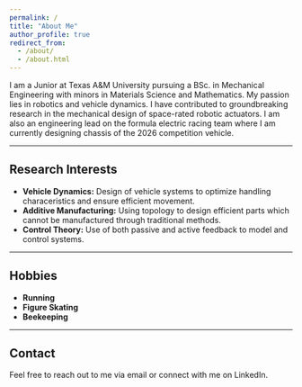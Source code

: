 ```yaml
---
permalink: /
title: "About Me"
author_profile: true
redirect_from: 
  - /about/
  - /about.html
---
```


I am a Junior at Texas A&M University pursuing a BSc. in Mechanical Engineering with minors in Materials Science and Mathematics. My passion lies in robotics and vehicle dynamics. I have contributed to groundbreaking research in the mechanical design of space-rated robotic actuators. I am also an engineering lead on the formula electric racing team where I am currently designing chassis of the 2026 competition vehicle.

---
## Research Interests
* **Vehicle Dynamics:** Design of vehicle systems to optimize handling characeristics and ensure efficient movement.
* **Additive Manufacturing:** Using topology to design efficient parts which cannot be manufactured through traditional methods.
* **Control Theory:** Use of both passive and active feedback to model and control systems.

---
## Hobbies
* **Running**
* **Figure Skating**
* **Beekeeping**

---
## Contact

Feel free to reach out to me via email or connect with me on LinkedIn.
